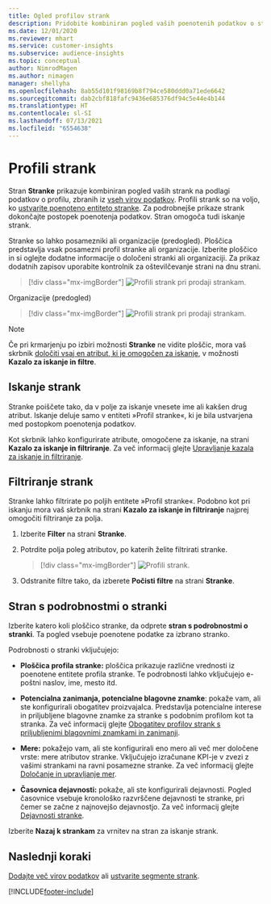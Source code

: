 ```yaml
---
title: Ogled profilov strank
description: Pridobite kombiniran pogled vaših poenotenih podatkov o strankah.
ms.date: 12/01/2020
ms.reviewer: mhart
ms.service: customer-insights
ms.subservice: audience-insights
ms.topic: conceptual
author: NimrodMagen
ms.author: nimagen
manager: shellyha
ms.openlocfilehash: 8ab55d101f98169b8f794ce580ddd0a71ede6642
ms.sourcegitcommit: dab2cbf818fafc9436e685376df94c5e44e4b144
ms.translationtype: HT
ms.contentlocale: sl-SI
ms.lasthandoff: 07/13/2021
ms.locfileid: "6554638"
---
```

# <a name="customer-profiles"></a>Profili strank

Stran **Stranke** prikazuje kombiniran pogled vaših strank na podlagi podatkov o profilu, zbranih iz [vseh virov podatkov](data-sources.md). Profili strank so na voljo, ko [ustvarite poenoteno entiteto stranke](data-unification.md). Za podrobnejše prikaze strank dokončajte postopek poenotenja podatkov. Stran omogoča tudi iskanje strank.

Stranke so lahko posamezniki ali organizacije (predogled). Ploščica predstavlja vsak posamezni profil stranke ali organizacije. Izberite ploščico in si oglejte dodatne informacije o določeni stranki ali organizaciji. Za prikaz dodatnih zapisov uporabite kontrolnik za oštevilčevanje strani na dnu strani.

> [!div class="mx-imgBorder"] 
> ![Profili strank pri prodaji strankam.](media/profiles-customers.png "Profili strank pri prodaji strankam")

Organizacije (predogled)
> [!div class="mx-imgBorder"] 
> ![Profili strank pri prodaji strankam.](media/profile-customers-b2b.png "Profili strank pri prodaji podjetjem")

> [!NOTE]
> Če pri krmarjenju po izbiri možnosti **Stranke** ne vidite ploščic, mora vaš skrbnik [določiti vsaj en atribut, ki je omogočen za iskanje](search-filter-index.md), v možnosti **Kazalo za iskanje in filtre**.

## <a name="search-for-customers"></a>Iskanje strank

Stranke poiščete tako, da v polje za iskanje vnesete ime ali kakšen drug atribut. Iskanje deluje samo v entiteti »Profil stranke«, ki je bila ustvarjena med postopkom poenotenja podatkov.

Kot skrbnik lahko konfigurirate atribute, omogočene za iskanje, na strani **Kazalo za iskanje in filtriranje**. Za več informacij glejte [Upravljanje kazala za iskanje in filtriranje](search-filter-index.md).

## <a name="filter-customers"></a>Filtriranje strank

Stranke lahko filtrirate po poljih entitete »Profil stranke«. Podobno kot pri iskanju mora vaš skrbnik na strani **Kazalo za iskanje in filtriranje** najprej omogočiti filtriranje za polja.

1. Izberite **Filter** na strani **Stranke**.

2. Potrdite polja poleg atributov, po katerih želite filtrirati stranke.

   > [!div class="mx-imgBorder"] 
   > ![Profili strank.](media/profiles-customers3.png "Profili strank")

3. Odstranite filtre tako, da izberete **Počisti filtre** na strani **Stranke**.

##  <a name="customer-details-page"></a>Stran s podrobnostmi o stranki

Izberite katero koli ploščico stranke, da odprete **stran s podrobnostmi o stranki**. Ta pogled vsebuje poenotene podatke za izbrano stranko.

Podrobnosti o stranki vključujejo:

-   **Ploščica profila stranke:** ploščica prikazuje različne vrednosti iz poenotene entitete profila stranke. Te podrobnosti lahko vključujejo e-poštni naslov, ime, mesto itd. 

-   **Potencialna zanimanja, potencialne blagovne znamke**: pokaže vam, ali ste konfigurirali obogatitev proizvajalca. Predstavlja potencialne interese in priljubljene blagovne znamke za stranke s podobnim profilom kot ta stranka. Za več informacij glejte [Obogatitev profilov strank s priljubljenimi blagovnimi znamkami in zanimanji](enrichment-microsoft.md).

-   **Mere:** pokažejo vam, ali ste konfigurirali eno mero ali več mer določene vrste: mere atributov stranke. Vključujejo izračunane KPI-je v zvezi z vašimi strankami na ravni posamezne stranke. Za več informacij glejte [Določanje in upravljanje mer](measures.md).

-   **Časovnica dejavnosti:** pokaže, ali ste konfigurirali dejavnosti. Pogled časovnice vsebuje kronološko razvrščene dejavnosti te stranke, pri čemer se začne z najnovejšo dejavnostjo. Za več informacij glejte [Dejavnosti stranke](activities.md).

Izberite **Nazaj k strankam** za vrnitev na stran za iskanje strank.

## <a name="next-steps"></a>Naslednji koraki

[Dodajte več virov podatkov](data-sources.md) ali [ustvarite segmente strank](segments.md).


[!INCLUDE[footer-include](../includes/footer-banner.md)]
